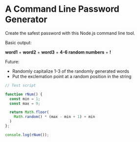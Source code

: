 # A Command Line Password Generator

Create the safest password with this Node.js command line tool. 

Basic output:

**word1** + **word2** + **word3** + **4-6 random numbers** + **!**

Future: 

- Randomly capitalize 1-3 of the randomly generated words
- Put the exclemation point at a random position in the string

```javascript
// Test script

function rNum() {
  const min = 1;
  const max = 9;

  return Math.floor(
    Math.random() * (max - min + 1) + min
  )
};

console.log(rNum());
```
